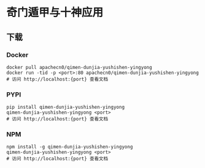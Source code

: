 # 奇门遁甲与十神应用

## 下载

### Docker

```
docker pull apachecn0/qimen-dunjia-yushishen-yingyong
docker run -tid -p <port>:80 apachecn0/qimen-dunjia-yushishen-yingyong
# 访问 http://localhost:{port} 查看文档
```

### PYPI

```
pip install qimen-dunjia-yushishen-yingyong
qimen-dunjia-yushishen-yingyong <port>
# 访问 http://localhost:{port} 查看文档
```

### NPM

```
npm install -g qimen-dunjia-yushishen-yingyong
qimen-dunjia-yushishen-yingyong <port>
# 访问 http://localhost:{port} 查看文档
```